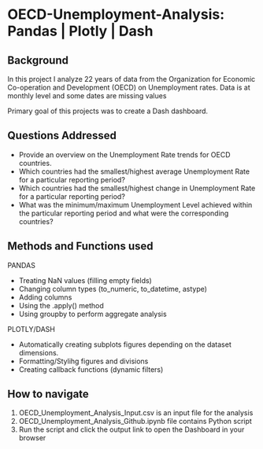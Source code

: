 # OECD-Unemployment-Analysis: Pandas | Plotly | Dash

## Background

In this project I analyze 22 years of data from the Organization for Economic Co-operation and Development (OECD) on Unemployment rates. Data is at monthly level and some dates are missing values

Primary goal of this projects was to create a Dash dashboard.

## Questions Addressed
* Provide an overview on the Unemployment Rate trends for OECD countries.
* Which countries had the smallest/highest average Unemployment Rate for a particular reporting period?
* Which countries had the smallest/highest change in Unemployment Rate for a particular reporting period?
* What was the minimum/maximum Unemployment Level achieved within the particular reporting period and what were the corresponding countries?


## Methods and Functions used
PANDAS
* Treating NaN values (filling empty fields)
* Changing column types (to_numeric, to_datetime, astype)
* Adding columns
* Using the .apply() method
* Using groupby to perform aggregate analysis

PLOTLY/DASH
* Automatically creating subplots figures depending on the dataset dimensions.
* Formatting/Stylihg figures and divisions
* Creating callback functions (dynamic filters)

## How to navigate
1. OECD_Unemployment_Analysis_Input.csv is an input file for the analysis
2. OECD_Unemployment_Analysis_Github.ipynb file contains Python script
3. Run the script and click the output link to open the Dashboard in your browser
